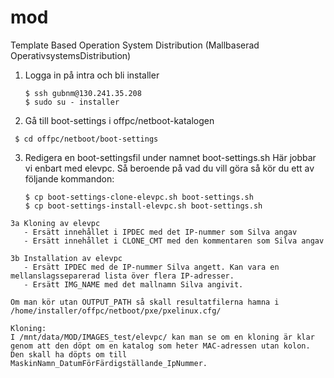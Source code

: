 # mod
Template Based Operation System Distribution (Mallbaserad OperativsystemsDistribution)

1. Logga in på intra och bli installer

	```code
	$ ssh gubnm@130.241.35.208
	$ sudo su - installer
	```

2. Gå till boot-settings i offpc/netboot-katalogen 
```code
 $ cd offpc/netboot/boot-settings
 ```

3. Redigera en boot-settingsfil under namnet boot-settings.sh
   Här jobbar vi enbart med elevpc. Så beroende på vad du vill göra så kör du ett av följande kommandon:
   ```code
   $ cp boot-settings-clone-elevpc.sh boot-settings.sh
   $ cp boot-settings-install-elevpc.sh boot-settings.sh
```
3a Kloning av elevpc
   - Ersätt innehållet i IPDEC med det IP-nummer som Silva angav
   - Ersätt innehållet i CLONE_CMT med den kommentaren som Silva angav

3b Installation av elevpc
   - Ersätt IPDEC med de IP-nummer Silva angett. Kan vara en mellanslagsseparerad lista över flera IP-adresser.
   - Ersätt IMG_NAME med det mallnamn Silva angivit.

Om man kör utan OUTPUT_PATH så skall resultatfilerna hamna i /home/installer/offpc/netboot/pxe/pxelinux.cfg/

Kloning:
I /mnt/data/MOD/IMAGES_test/elevpc/ kan man se om en kloning är klar genom att den döpt om en katalog som heter MAC-adressen utan kolon. Den skall ha döpts om till MaskinNamn_DatumFörFärdigställande_IpNummer.
